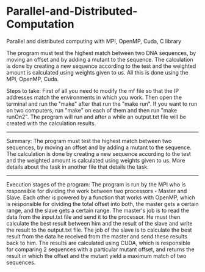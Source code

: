 # Parallel-and-Distributed-Computation
Parallel and distributed computing with MPI, OpenMP, Cuda, C library

The program must test the highest match between two DNA sequences, by moving an offset and by adding a mutant to the sequence. 
The calculation is done by creating a new sequence according to the test and the weighted amount is calculated using weights given to us.
All this is done using the MPI, OpenMP, Cuda.


Steps to take:
First of all you need to modify the mf file so that the IP addresses match the environments in which you work.
Then open the terminal and run the "make" after that run the "make run".
If you want to run on two computers, run "make" on each of them and then run "make runOn2".
The program will run and after a while an output.txt file will be created with the calculation results.
_______________________________________________________________________________________________________________________________________________
Summary:
The program must test the highest match between two sequences, by moving an offset and by adding a mutant to the sequence.
The calculation is done by creating a new sequence according to the test and the weighted amount is calculated using weights given to us.
More details about the task in another file that details the task.
_______________________________________________________________________________________________________________________________________________
Execution stages of the program:
The program is run by the MPI who is responsible for dividing the work between two processors - Master and Slave.
Each other is powered by a function that works with OpenMP, which is responsible for dividing the total offset into both, the master gets a certain range, and the slave gets a certain range.
The master's job is to read the data from the input.txt file and send it to the processor.
He must then calculate the best result between him and the result of the slave and write the result to the output.txt file.
The job of the slave is to calculate the best result from the data he received from the master and send these results back to him.
The results are calculated using CUDA, which is responsible for comparing 2 sequences with a particular mutant offset, and returns the result in which the offset and the mutant yield a maximum match of two sequences.
